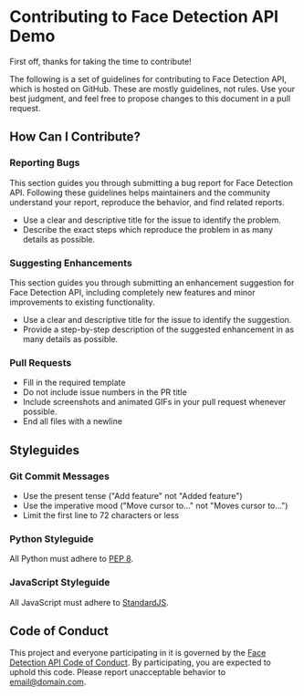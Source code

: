 # Contributing to Face Detection API Demo

First off, thanks for taking the time to contribute!

The following is a set of guidelines for contributing to Face Detection API, which is hosted on GitHub. These are mostly guidelines, not rules. Use your best judgment, and feel free to propose changes to this document in a pull request.

## How Can I Contribute?

### Reporting Bugs

This section guides you through submitting a bug report for Face Detection API. Following these guidelines helps maintainers and the community understand your report, reproduce the behavior, and find related reports.

- Use a clear and descriptive title for the issue to identify the problem.
- Describe the exact steps which reproduce the problem in as many details as possible.

### Suggesting Enhancements

This section guides you through submitting an enhancement suggestion for Face Detection API, including completely new features and minor improvements to existing functionality.

- Use a clear and descriptive title for the issue to identify the suggestion.
- Provide a step-by-step description of the suggested enhancement in as many details as possible.

### Pull Requests

- Fill in the required template
- Do not include issue numbers in the PR title
- Include screenshots and animated GIFs in your pull request whenever possible.
- End all files with a newline

## Styleguides

### Git Commit Messages

- Use the present tense ("Add feature" not "Added feature")
- Use the imperative mood ("Move cursor to..." not "Moves cursor to...")
- Limit the first line to 72 characters or less

### Python Styleguide

All Python must adhere to [PEP 8](https://www.python.org/dev/peps/pep-0008/).

### JavaScript Styleguide

All JavaScript must adhere to [StandardJS](https://standardjs.com/).

## Code of Conduct

This project and everyone participating in it is governed by the [Face Detection API Code of Conduct](CODE_OF_CONDUCT.md). By participating, you are expected to uphold this code. Please report unacceptable behavior to [email@domain.com](mailto:email@domain.com).